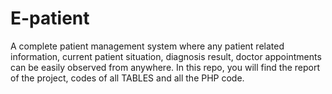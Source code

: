 # E-patient
A complete patient management system where any patient related information, current patient situation, diagnosis result, doctor appointments can be easily observed from anywhere.
In this repo, you will find the report of the project, codes of all TABLES and all the PHP code.
